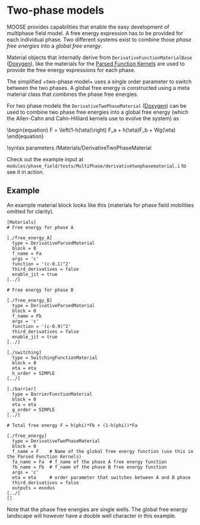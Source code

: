 # Two-phase models

MOOSE provides capabilities that enable the easy development of multiphase field model. A free energy
expression has to be provided for each individual phase. Two different systems exist to combine those
*phase free energies* into a *global free energy*.

Material objects that internally derive from ```DerivativeFunctionMaterialBase```
([Doxygen](http://mooseframework.org/docs/doxygen/modules/classDerivativeFunctionMaterialBase.html)),
like the materials for the [Parsed Function Kernels](ParsedFunctionKernels) are used to provide the
free energy expressions for each phase.

The simplified +two-phase model+ uses a single order parameter to switch between the two phases. A
global free energy is constructed using a meta material class that combines the phase free energies.

For two phase models the ```DerivativeTwoPhaseMaterial```
([Doxygen](http://mooseframework.org/docs/doxygen/modules/classDerivativeTwoPhaseMaterial.html)) can
be used to combine two phase free energies into a global free energy (which the Allen-Cahn and
Cahn-Hilliard kernels use to evolve the system) as

\begin{equation}
F = \left(1-h(\eta)\right) F_a + h(\eta)F_b + Wg(\eta)
\end{equation}

!syntax parameters /Materials/DerivativeTwoPhaseMaterial

Check out the example input at ```modules/phase_field/tests/MultiPhase/derivativetwophasematerial.i``` to see it in action.

## Example

An example material block looks like this (materials for phase field mobilities omitted for clarity).

```puppet
[Materials]
# Free energy for phase A

[./free_energy_A]
  type = DerivativeParsedMaterial
  block = 0
  f_name = Fa
  args = 'c'
  function = '(c-0.1)^2'
  third_derivatives = false
  enable_jit = true
[../]

# Free energy for phase B

[./free_energy_B]
  type = DerivativeParsedMaterial
  block = 0
  f_name = Fb
  args = 'c'
  function = '(c-0.9)^2'
  third_derivatives = false
  enable_jit = true
[../]

[./switching]
  type = SwitchingFunctionMaterial
  block = 0
  eta = eta
  h_order = SIMPLE
[../]

[./barrier]
  type = BarrierFunctionMaterial
  block = 0
  eta = eta
  g_order = SIMPLE
[../]

# Total free energy F = h(phi)*Fb + (1-h(phi))*Fa

[./free_energy]
  type = DerivativeTwoPhaseMaterial
  block = 0
  f_name = F    # Name of the global free energy function (use this in the Parsed Function Kernels)
  fa_name = Fa  # f_name of the phase A free energy function
  fb_name = Fb  # f_name of the phase B free energy function
  args = 'c'
  eta = eta     # order parameter that switches between A and B phase
  third_derivatives = false
  outputs = exodus
[../]
[]
```

Note that the phase free energies are single wells. The global free energy landscape will however
have a double well character in this example.
